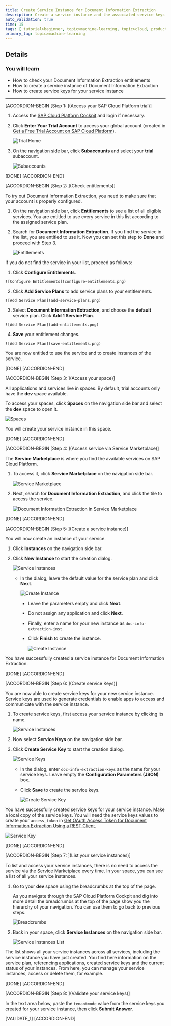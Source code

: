 ```yaml
---
title: Create Service Instance for Document Information Extraction
description: Create a service instance and the associated service keys for Document Information Extraction, one of the SAP AI Business Services, using the SAP Cloud Platform cockpit.
auto_validation: true
time: 15
tags: [ tutorial>beginner, topic>machine-learning, topic>cloud, products>sap-cloud-platform, products>sap-ai-business-services, products>document-information-extraction ]
primary_tag: topic>machine-learning
---
```


## Details
### You will learn
  - How to check your Document Information Extraction entitlements
  - How to create a service instance of Document Information Extraction
  - How to create service keys for your service instance

---

[ACCORDION-BEGIN [Step 1: ](Access your SAP Cloud Platform trial)]

1. Access the [SAP Cloud Platform Cockpit](https://cockpit.hanatrial.ondemand.com/cockpit/#/home/trial) and login if necessary.

2. Click **Enter Your Trial Account** to access your global account (created in [Get a Free Trial Account on SAP Cloud Platform](hcp-create-trial-account)).

    ![Trial Home](cockpit-home.png)

3. On the navigation side bar, click **Subaccounts** and select your **trial** subaccount.

    ![Subaccounts](enter-trial-account.png)

[DONE]
[ACCORDION-END]

[ACCORDION-BEGIN [Step 2: ](Check entitlements)]

To try out Document Information Extraction, you need to make sure that your account is properly configured.

1. On the navigation side bar, click **Entitlements** to see a list of all eligible services. You are entitled to use every service in this list according to the assigned service plan.

2. Search for **Document Information Extraction**. If you find the service in the list, you are entitled to use it. Now you can set this step to **Done** and proceed with Step 3.

    ![Entitlements](check-entitlements.png)

If you do not find the service in your list, proceed as follows:

  1. Click **Configure Entitlements**.

    ![Configure Entitlements](configure-entitlements.png)

  2. Click **Add Service Plans** to add service plans to your entitlements.

    ![Add Service Plan](add-service-plans.png)

  3. Select **Document Information Extraction**, and choose the **default** service plan. Click **Add 1 Service Plan**.

    ![Add Service Plan](add-entitlements.png)

  4. **Save** your entitlement changes.

    ![Add Service Plan](save-entitlements.png)    

You are now entitled to use the service and to create instances of the service.

[DONE]
[ACCORDION-END]


[ACCORDION-BEGIN [Step 3: ](Access your space)]

All applications and services live in spaces. By default, trial accounts only have the **dev** space available.

To access your spaces, click **Spaces** on the navigation side bar and select the **dev** space to open it.

![Spaces](access-space.png)

You will create your service instance in this space.

[DONE]
[ACCORDION-END]

[ACCORDION-BEGIN [Step 4: ](Access service via Service Marketplace)]

The **Service Marketplace** is where you find the available services on SAP Cloud Platform.

1. To access it, click **Service Marketplace** on the navigation side bar.

    ![Service Marketplace](access-service-marketplace.png)

2. Next, search for **Document Information Extraction**, and click the tile to access the service.

    ![Document Information Extraction in Service Marketplace](access-dox.png)

[DONE]
[ACCORDION-END]

[ACCORDION-BEGIN [Step 5: ](Create a service instance)]

You will now create an instance of your service.

1. Click **Instances** on the navigation side bar.

2. Click **New Instance** to start the creation dialog.

    ![Service Instances](create-instance.png)

    - In the dialog, leave the default value for the service plan and click **Next**.

      ![Create Instance](create-instance-service-plan.png)

      - Leave the parameters empty and click **Next**.

      - Do not assign any application and click **Next**.

      - Finally, enter a name for your new instance as `doc-info-extraction-inst`.

      - Click **Finish** to create the instance.

        ![Create Instance](create-instance-name.png)

You have successfully created a service instance for Document Information Extraction.

[DONE]
[ACCORDION-END]

[ACCORDION-BEGIN [Step 6: ](Create service Keys)]

You are now able to create service keys for your new service instance. Service keys are used to generate credentials to enable apps to access and communicate with the service instance.

1. To create service keys, first access your service instance by clicking its name.

    ![Service Instances](access-instance.png)

2. Now select **Service Keys** on the navigation side bar.

3. Click **Create Service Key** to start the creation dialog.

    ![Service Keys](create-service-keys.png)

    - In the dialog, enter `doc-info-extraction-keys` as the name for your service keys. Leave empty the **Configuration Parameters (JSON)** box.

    - Click **Save** to create the service keys.

        ![Create Service Key](create-service-key-name.png)

You have successfully created service keys for your service instance. Make a local copy of the service keys. You will need the service keys values to create your `access_token` in [Get OAuth Access Token for Document Information Extraction Using a REST Client](cp-aibus-dox-rest-oauth-token).

![Service Key](service-key.png)

[DONE]
[ACCORDION-END]

[ACCORDION-BEGIN [Step 7: ](List your service instances)]

To list and access your service instances, there is no need to access the service via the Service Marketplace every time. In your space, you can see a list of all your service instances.

1. Go to your **dev** space using the breadcrumbs at the top of the page.

    As you navigate through the SAP Cloud Platform Cockpit and dig into more detail the breadcrumbs at the top of the page show you the hierarchy of your navigation. You can use them to go back to previous steps.

    ![Breadcrumbs](nav-back-breadcrumbs.png)

2. Back in your space, click **Service Instances** on the navigation side bar.

    ![Service Instances List](instance-list.png)

The list shows all your service instances across all services, including the service instance you have just created. You find here information on the service plan, referencing applications, created service keys and the current status of your instances. From here, you can manage your service instances, access or delete them, for example.

[DONE]
[ACCORDION-END]

[ACCORDION-BEGIN [Step 8: ](Validate your service keys)]

In the text area below, paste the `tenantmode` value from the service keys you created for your service instance, then click **Submit Answer**.

[VALIDATE_1]
[ACCORDION-END]
